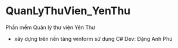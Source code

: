 # QuanLyThuVien_YenThu

Phần mềm Quản lý thư viện Yên Thư
- xây dựng trên nền tảng winform sử dụng C#
Dev: Đặng Anh Phú
